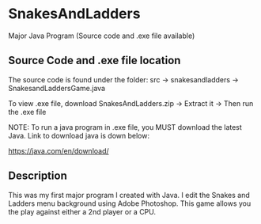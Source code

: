 SnakesAndLadders
================

Major Java Program (Source code and .exe file available)

Source Code and .exe file location
----------------------------------
The source code is found under the folder: src -> snakesandladders -> SnakesandLaddersGame.java

To view .exe file, download SnakesAndLadders.zip -> Extract it -> Then run the .exe file

NOTE: To run a java program in .exe file, you MUST download the latest Java. Link to download java is down below:

https://java.com/en/download/

Description
------------
This was my first major program I created with Java. I edit the Snakes and Ladders menu background using Adobe Photoshop.
This game allows you the play against either a 2nd player or a CPU.
